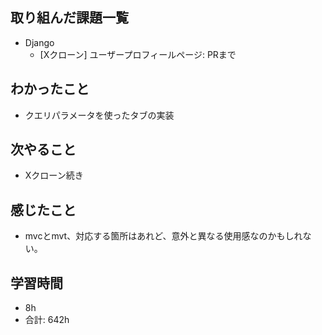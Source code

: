 ## 取り組んだ課題一覧

- Django
    - [Xクローン] ユーザープロフィールページ: PRまで
## わかったこと
- クエリパラメータを使ったタブの実装
## 次やること

-  Xクローン続き


## 感じたこと
- mvcとmvt、対応する箇所はあれど、意外と異なる使用感なのかもしれない。
## 学習時間

- 8h
- 合計: 642h